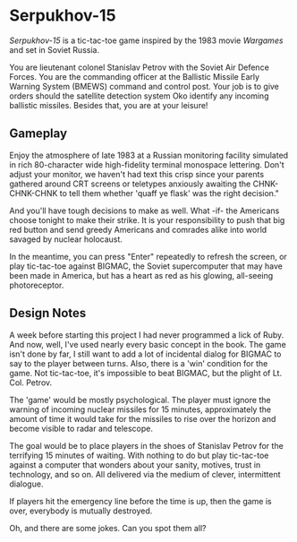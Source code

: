Serpukhov-15
============

*Serpukhov-15* is a tic-tac-toe game inspired by the 1983 movie *Wargames* and set in Soviet Russia.

You are lieutenant colonel Stanislav Petrov with the Soviet Air Defence Forces. You are the commanding officer at the Ballistic Missile Early Warning System (BMEWS) command and control post.
Your job is to give orders should the satellite detection system Oko identify any incoming ballistic missiles.
Besides that, you are at your leisure! 

Gameplay
--------
Enjoy the atmosphere of late 1983 at a Russian monitoring facility simulated in rich 80-character wide high-fidelity terminal monospace lettering. Don't adjust your monitor, we haven't had text this crisp since your parents gathered around CRT screens or teletypes anxiously awaiting the CHNK-CHNK-CHNK to tell them whether 'quaff ye flask' was the right decision."

And you'll have tough decisions to make as well. What -if- the Americans choose tonight to make their strike. It is your responsibility to push that big red button and send greedy Americans and comrades alike into world savaged by nuclear holocaust. 

In the meantime, you can press "Enter" repeatedly to refresh the screen, or play tic-tac-toe against BIGMAC, the Soviet supercomputer that may have been made in America, but has a heart as red as his glowing, all-seeing photoreceptor.

Design Notes
------------
A week before starting this project I had never programmed a lick of Ruby. And now, well, I've used nearly every basic concept in the book. The game isn't done by far, I still want to add a lot of incidental dialog for BIGMAC to say to the player between turns. Also, there is a 'win' condition for the game. Not tic-tac-toe, it's impossible to beat BIGMAC, but the plight of Lt. Col. Petrov. 

The 'game' would be mostly psychological. The player must ignore the warning of incoming nuclear missiles for 15 minutes, approximately the amount of time it would take for the missiles to rise over the horizon and become visible to radar and telescope.

The goal would be to place players in the shoes of Stanislav Petrov for the terrifying 15 minutes of waiting. With nothing to do but play tic-tac-toe against a computer that wonders about your sanity, motives, trust in technology, and so on. All delivered via the medium of clever, intermittent dialogue.

If players hit the emergency line before the time is up, then the game is over, everybody is mutually destroyed.

Oh, and there are some jokes. Can you spot them all?   